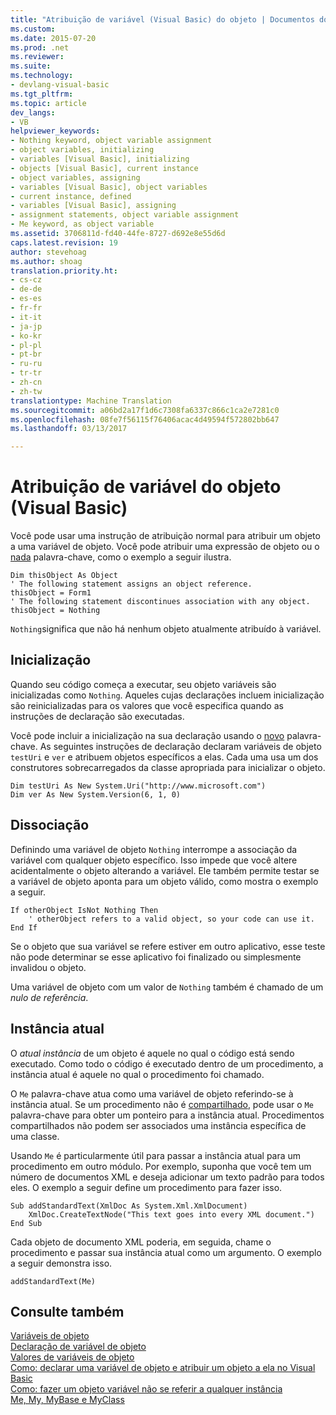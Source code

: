 ```yaml
---
title: "Atribuição de variável (Visual Basic) do objeto | Documentos do Microsoft"
ms.custom: 
ms.date: 2015-07-20
ms.prod: .net
ms.reviewer: 
ms.suite: 
ms.technology:
- devlang-visual-basic
ms.tgt_pltfrm: 
ms.topic: article
dev_langs:
- VB
helpviewer_keywords:
- Nothing keyword, object variable assignment
- object variables, initializing
- variables [Visual Basic], initializing
- objects [Visual Basic], current instance
- object variables, assigning
- variables [Visual Basic], object variables
- current instance, defined
- variables [Visual Basic], assigning
- assignment statements, object variable assignment
- Me keyword, as object variable
ms.assetid: 3706811d-fd40-44fe-8727-d692e8e55d6d
caps.latest.revision: 19
author: stevehoag
ms.author: shoag
translation.priority.ht:
- cs-cz
- de-de
- es-es
- fr-fr
- it-it
- ja-jp
- ko-kr
- pl-pl
- pt-br
- ru-ru
- tr-tr
- zh-cn
- zh-tw
translationtype: Machine Translation
ms.sourcegitcommit: a06bd2a17f1d6c7308fa6337c866c1ca2e7281c0
ms.openlocfilehash: 08fe7f56115f76406acac4d49594f572802bb647
ms.lasthandoff: 03/13/2017

---
```

# <a name="object-variable-assignment-visual-basic"></a>Atribuição de variável do objeto (Visual Basic)
Você pode usar uma instrução de atribuição normal para atribuir um objeto a uma variável de objeto. Você pode atribuir uma expressão de objeto ou o [nada](../../../../visual-basic/language-reference/nothing.md) palavra-chave, como o exemplo a seguir ilustra.  
  
```  
Dim thisObject As Object  
' The following statement assigns an object reference.  
thisObject = Form1  
' The following statement discontinues association with any object.  
thisObject = Nothing  
```  
  
 `Nothing`significa que não há nenhum objeto atualmente atribuído à variável.  
  
## <a name="initialization"></a>Inicialização  
 Quando seu código começa a executar, seu objeto variáveis são inicializadas como `Nothing`. Aqueles cujas declarações incluem inicialização são reinicializadas para os valores que você especifica quando as instruções de declaração são executadas.  
  
 Você pode incluir a inicialização na sua declaração usando o [novo](../../../../visual-basic/language-reference/operators/new-operator.md) palavra-chave. As seguintes instruções de declaração declaram variáveis de objeto `testUri` e `ver` e atribuem objetos específicos a elas. Cada uma usa um dos construtores sobrecarregados da classe apropriada para inicializar o objeto.  
  
```  
Dim testUri As New System.Uri("http://www.microsoft.com")  
Dim ver As New System.Version(6, 1, 0)  
```  
  
## <a name="disassociation"></a>Dissociação  
 Definindo uma variável de objeto `Nothing` interrompe a associação da variável com qualquer objeto específico. Isso impede que você altere acidentalmente o objeto alterando a variável. Ele também permite testar se a variável de objeto aponta para um objeto válido, como mostra o exemplo a seguir.  
  
```  
If otherObject IsNot Nothing Then  
    ' otherObject refers to a valid object, so your code can use it.  
End If  
```  
  
 Se o objeto que sua variável se refere estiver em outro aplicativo, esse teste não pode determinar se esse aplicativo foi finalizado ou simplesmente invalidou o objeto.  
  
 Uma variável de objeto com um valor de `Nothing` também é chamado de um *nulo de referência*.  
  
## <a name="current-instance"></a>Instância atual  
 O *atual instância* de um objeto é aquele no qual o código está sendo executado. Como todo o código é executado dentro de um procedimento, a instância atual é aquele no qual o procedimento foi chamado.  
  
 O `Me` palavra-chave atua como uma variável de objeto referindo-se à instância atual. Se um procedimento não é [compartilhado](../../../../visual-basic/language-reference/modifiers/shared.md), pode usar o `Me` palavra-chave para obter um ponteiro para a instância atual. Procedimentos compartilhados não podem ser associados uma instância específica de uma classe.  
  
 Usando `Me` é particularmente útil para passar a instância atual para um procedimento em outro módulo. Por exemplo, suponha que você tem um número de documentos XML e deseja adicionar um texto padrão para todos eles. O exemplo a seguir define um procedimento para fazer isso.  
  
```  
Sub addStandardText(XmlDoc As System.Xml.XmlDocument)  
    XmlDoc.CreateTextNode("This text goes into every XML document.")  
End Sub  
```  
  
 Cada objeto de documento XML poderia, em seguida, chame o procedimento e passar sua instância atual como um argumento. O exemplo a seguir demonstra isso.  
  
```  
addStandardText(Me)  
```  
  
## <a name="see-also"></a>Consulte também  
 [Variáveis de objeto](../../../../visual-basic/programming-guide/language-features/variables/object-variables.md)   
 [Declaração de variável de objeto](../../../../visual-basic/programming-guide/language-features/variables/object-variable-declaration.md)   
 [Valores de variáveis de objeto](../../../../visual-basic/programming-guide/language-features/variables/object-variable-values.md)   
 [Como: declarar uma variável de objeto e atribuir um objeto a ela no Visual Basic](../../../../visual-basic/programming-guide/language-features/variables/how-to-declare-an-object-variable-and-assign-an-object-to-it.md)   
 [Como: fazer um objeto variável não se referir a qualquer instância](../../../../visual-basic/programming-guide/language-features/variables/how-to-make-an-object-variable-not-refer-to-any-instance.md)   
 [Me, My, MyBase e MyClass](../../../../visual-basic/programming-guide/program-structure/me-my-mybase-and-myclass.md)
